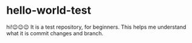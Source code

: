 # hello-world-test
hi!😉😉😉
It is a test repository, for beginners.
This helps me understand what it is commit changes and branch.
